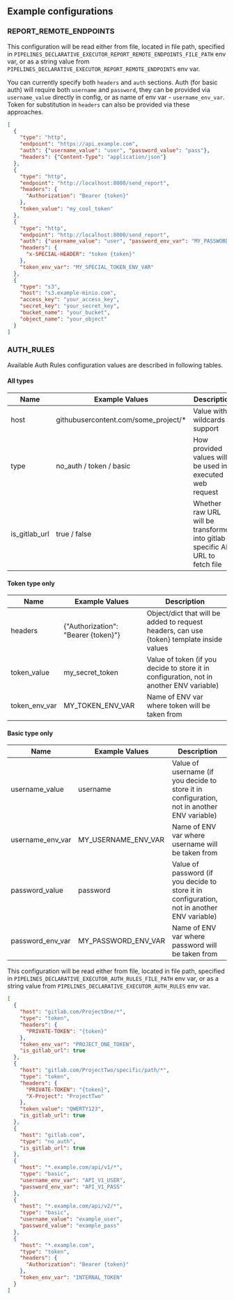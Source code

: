 ## Example configurations

### REPORT_REMOTE_ENDPOINTS

This configuration will be read either from file, located in file path, specified in `PIPELINES_DECLARATIVE_EXECUTOR_REPORT_REMOTE_ENDPOINTS_FILE_PATH` env var,
or as a string value from `PIPELINES_DECLARATIVE_EXECUTOR_REPORT_REMOTE_ENDPOINTS` env var.

You can currently specify both `headers` and `auth` sections.
Auth (for basic auth) will require both `username` and `password`, they can be provided via `username_value` directly in config, or as name of env var - `username_env_var`.
Token for substitution in `headers` can also be provided via these approaches.

```json
[
  {
    "type": "http",
    "endpoint": "https://api.example.com",
    "auth": {"username_value": "user", "password_value": "pass"},
    "headers": {"Content-Type": "application/json"}
  },
  {
    "type": "http",
    "endpoint": "http://localhost:8000/send_report",
    "headers": {
      "Authorization": "Bearer {token}"
    },
    "token_value": "my_cool_token"
  },
  {
    "type": "http",
    "endpoint": "http://localhost:8000/send_report",
    "auth": {"username_value": "user", "password_env_var": "MY_PASSWORD_ENV_VAR"},
    "headers": {
      "x-SPECIAL-HEADER": "token {token}"
    },
    "token_env_var": "MY_SPECIAL_TOKEN_ENV_VAR"
  },
  {
    "type": "s3",
    "host": "s3.example-minio.com",
    "access_key": "your_access_key",
    "secret_key": "your_secret_key",
    "bucket_name": "your_bucket",
    "object_name": "your_object"
  }
]
```

### AUTH_RULES

Available Auth Rules configuration values are described in following tables.

#### All types

| Name          | Example Values                       | Description                                                                    |
|---------------|--------------------------------------|--------------------------------------------------------------------------------|
| host          | githubusercontent.com/some_project/* | Value with wildcards support                                                   |
| type          | no_auth / token / basic              | How provided values will be used in executed web request                       |
| is_gitlab_url | true / false                         | Whether raw URL will be transformed into gitlab-specific API URL to fetch file |

#### Token type only

| Name          | Example Values                      | Description                                                                               |
|---------------|-------------------------------------|-------------------------------------------------------------------------------------------|
| headers       | {"Authorization": "Bearer {token}"} | Object/dict that will be added to request headers, can use {token} template inside values |
| token_value   | my_secret_token                     | Value of token (if you decide to store it in configuration, not in another ENV variable)  |
| token_env_var | MY_TOKEN_ENV_VAR                    | Name of ENV var where token will be taken from                                            |

#### Basic type only

| Name             | Example Values      | Description                                                                                 |
|------------------|---------------------|---------------------------------------------------------------------------------------------|
| username_value   | username            | Value of username (if you decide to store it in configuration, not in another ENV variable) |
| username_env_var | MY_USERNAME_ENV_VAR | Name of ENV var where username will be taken from                                           |
| password_value   | password            | Value of password (if you decide to store it in configuration, not in another ENV variable) |
| password_env_var | MY_PASSWORD_ENV_VAR | Name of ENV var where password will be taken from                                           |

This configuration will be read either from file, located in file path, specified in `PIPELINES_DECLARATIVE_EXECUTOR_AUTH_RULES_FILE_PATH` env var,
or as a string value from `PIPELINES_DECLARATIVE_EXECUTOR_AUTH_RULES` env var.

```json
[
  {
    "host": "gitlab.com/ProjectOne/*",
    "type": "token",
    "headers": {
      "PRIVATE-TOKEN": "{token}"
    },
    "token_env_var": "PROJECT_ONE_TOKEN",
    "is_gitlab_url": true
  },
  {
    "host": "gitlab.com/ProjectTwo/specific/path/*",
    "type": "token",
    "headers": {
      "PRIVATE-TOKEN": "{token}",
      "X-Project": "ProjectTwo"
    },
    "token_value": "QWERTY123",
    "is_gitlab_url": true
  },
  {
    "host": "gitlab.com",
    "type": "no_auth",
    "is_gitlab_url": true
  },
  {
    "host": "*.example.com/api/v1/*",
    "type": "basic",
    "username_env_var": "API_V1_USER",
    "password_env_var": "API_V1_PASS"
  },
  {
    "host": "*.example.com/api/v2/*",
    "type": "basic",
    "username_value": "example_user",
    "password_value": "example_pass"
  },
  {
    "host": "*.example.com",
    "type": "token",
    "headers": {
      "Authorization": "Bearer {token}"
    },
    "token_env_var": "INTERNAL_TOKEN"
  }
]
```
